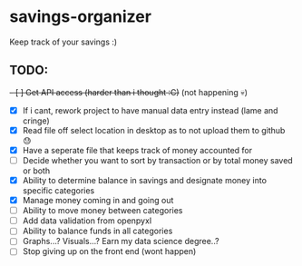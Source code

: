 # savings-organizer
Keep track of your savings :)

## TODO:
~~- [ ] Get API access (harder than i thought :C)~~ (not happening :skull:)
- [x] If i cant, rework project to have manual data entry instead (lame and cringe)
- [x] Read file off select location in desktop as to not upload them to github :sweat:
- [x] Have a seperate file that keeps track of money accounted for
- [ ] Decide whether you want to sort by transaction or by total money saved or both
- [x] Ability to determine balance in savings and designate money into specific categories
- [x] Manage money coming in and going out
- [ ] Ability to move money between categories
- [ ] Add data validation from openpyxl
- [ ] Ability to balance funds in all categories
- [ ] Graphs...? Visuals...? Earn my data science degree..?
- [ ] Stop giving up on the front end (wont happen)
